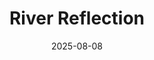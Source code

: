 ---
title: "River Reflection"
date: "2025-08-08"
description: "Perfect mirror image of surrounding hills in still waters"
image: /images/raw/DSCF3373.jpg
captionText: "Franklin River"
---